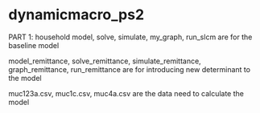 # dynamicmacro_ps2
PART 1: household
  model, solve, simulate, my_graph, run_slcm are for the baseline model
  
  model_remittance, solve_remittance, simulate_remittance, graph_remittance, run_remittance are for introducing new determinant to the model

  muc123a.csv, muc1c.csv, muc4a.csv are the data need to calculate the model

  
